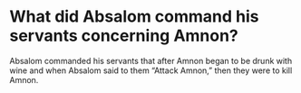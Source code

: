# What did Absalom command his servants concerning Amnon?

Absalom commanded his servants that after Amnon began to be drunk with wine and when Absalom said to them “Attack Amnon,” then they were to kill Amnon.
